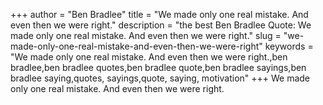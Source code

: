 +++
author = "Ben Bradlee"
title = "We made only one real mistake. And even then we were right."
description = "the best Ben Bradlee Quote: We made only one real mistake. And even then we were right."
slug = "we-made-only-one-real-mistake-and-even-then-we-were-right"
keywords = "We made only one real mistake. And even then we were right.,ben bradlee,ben bradlee quotes,ben bradlee quote,ben bradlee sayings,ben bradlee saying,quotes, sayings,quote, saying, motivation"
+++
We made only one real mistake. And even then we were right.
